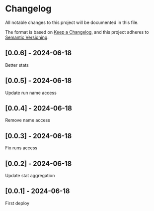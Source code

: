 # Changelog
All notable changes to this project will be documented in this file.

The format is based on [Keep a Changelog](https://keepachangelog.com/en/1.0.0/),
and this project adheres to [Semantic Versioning](https://semver.org/spec/v2.0.0.html).

## [0.0.6] - 2024-06-18
Better stats

## [0.0.5] - 2024-06-18
Update run name access

## [0.0.4] - 2024-06-18
Remove name access

## [0.0.3] - 2024-06-18
Fix runs access

## [0.0.2] - 2024-06-18
Update stat aggregation

## [0.0.1] - 2024-06-18
First deploy
